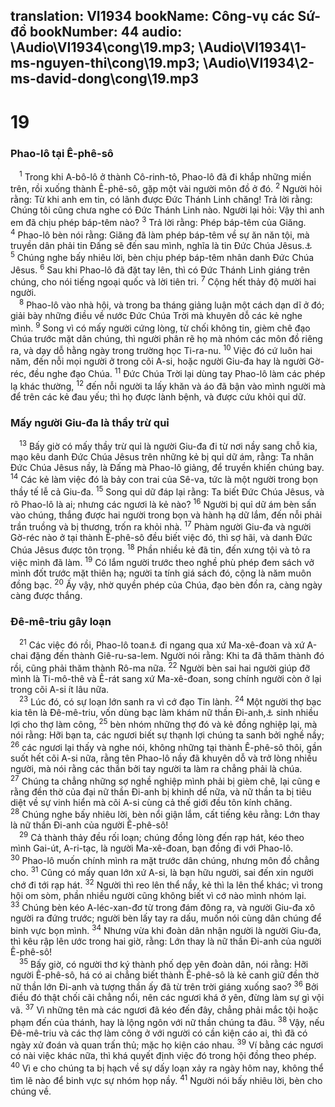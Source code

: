 translation: VI1934
bookName: Công-vụ các Sứ-đồ 
bookNumber: 44
audio: \Audio\VI1934\cong\19.mp3; \Audio\VI1934\1-ms-nguyen-thi\cong\19.mp3; \Audio\VI1934\2-ms-david-dong\cong\19.mp3
-------

<div class="title"><h1>19</h1><h3>Phao-lô tại Ê-phê-sô</h3></div>
<span class="verse cong_19_1"> <sup>1</sup> Trong khi A-bô-lô ở thành Cô-rinh-tô, Phao-lô đã đi khắp những miền trên, rồi xuống thành Ê-phê-sô, gặp một vài người môn đồ ở đó. </span>
<span class="verse cong_19_2"><sup>2</sup> Người hỏi rằng: Từ khi anh em tin, có lãnh được Đức Thánh Linh chăng! Trả lời rằng: Chúng tôi cũng chưa nghe có Đức Thánh Linh nào. Người lại hỏi: Vậy thì anh em đã chịu phép báp-têm nào? </span>
<span class="verse cong_19_3"><sup>3</sup> Trả lời rằng: Phép báp-têm của Giăng. </span>
<span class="verse cong_19_4"><sup>4</sup> Phao-lô bèn nói rằng: Giăng đã làm phép báp-têm về sự ăn năn tội, mà truyền dân phải tin Đấng sẽ đến sau mình, nghĩa là tin Đức Chúa Jêsus.<a data-toggle="tooltip" data-placement="bottom" title="Mat 3:11; Mac 1:4,7-8; Lu 3:4,16; Gi 1:26-27">⚓</a></span>
<span class="verse cong_19_5"><sup>5</sup> Chúng nghe bấy nhiêu lời, bèn chịu phép báp-têm nhân danh Đức Chúa Jêsus. </span>
<span class="verse cong_19_6"><sup>6</sup> Sau khi Phao-lô đã đặt tay lên, thì có Đức Thánh Linh giáng trên chúng, cho nói tiếng ngoại quốc và lời tiên tri. </span>
<span class="verse cong_19_7"><sup>7</sup> Cộng hết thảy độ mười hai người. <br/></span>
<span class="verse cong_19_8"> <sup>8</sup> Phao-lô vào nhà hội, và trong ba tháng giảng luận một cách dạn dĩ ở đó; giải bày những điều về nước Đức Chúa Trời mà khuyên dỗ các kẻ nghe mình. </span>
<span class="verse cong_19_9"><sup>9</sup> Song vì có mấy người cứng lòng, từ chối không tin, gièm chê đạo Chúa trước mặt dân chúng, thì người phân rẽ họ mà nhóm các môn đồ riêng ra, và dạy dỗ hằng ngày trong trường học Ti-ra-nu. </span>
<span class="verse cong_19_10"><sup>10</sup> Việc đó cứ luôn hai năm, đến nỗi mọi người ở trong cõi A-si, hoặc người Giu-đa hay là người Gờ-réc, đều nghe đạo Chúa. </span>
<span class="verse cong_19_11"><sup>11</sup> Đức Chúa Trời lại dùng tay Phao-lô làm các phép lạ khác thường, </span>
<span class="verse cong_19_12"><sup>12</sup> đến nỗi người ta lấy khăn và áo đã bận vào mình người mà để trên các kẻ đau yếu; thì họ được lành bệnh, và được cứu khỏi quỉ dữ. <br/></span>
<div class="title"><h3>Mấy người Giu-đa là thầy trừ quỉ</h3></div>
<span class="verse cong_19_13"> <sup>13</sup> Bấy giờ có mấy thầy trừ quỉ là người Giu-đa đi từ nơi nầy sang chỗ kia, mạo kêu danh Đức Chúa Jêsus trên những kẻ bị quỉ dữ ám, rằng: Ta nhân Đức Chúa Jêsus nầy, là Đấng mà Phao-lô giảng, để truyền khiến chúng bay. </span>
<span class="verse cong_19_14"><sup>14</sup> Các kẻ làm việc đó là bảy con trai của Sê-va, tức là một người trong bọn thầy tế lễ cả Giu-đa. </span>
<span class="verse cong_19_15"><sup>15</sup> Song quỉ dữ đáp lại rằng: Ta biết Đức Chúa Jêsus, và rõ Phao-lô là ai; nhưng các ngươi là kẻ nào? </span>
<span class="verse cong_19_16"><sup>16</sup> Người bị quỉ dữ ám bèn sấn vào chúng, thắng được hai người trong bọn và hành hạ dữ lắm, đến nỗi phải trần truồng và bị thương, trốn ra khỏi nhà. </span>
<span class="verse cong_19_17"><sup>17</sup> Phàm người Giu-đa và người Gờ-réc nào ở tại thành Ê-phê-sô đều biết việc đó, thì sợ hãi, và danh Đức Chúa Jêsus được tôn trọng. </span>
<span class="verse cong_19_18"><sup>18</sup> Phần nhiều kẻ đã tin, đến xưng tội và tỏ ra việc mình đã làm. </span>
<span class="verse cong_19_19"><sup>19</sup> Có lắm người trước theo nghề phù phép đem sách vở mình đốt trước mặt thiên hạ; người ta tính giá sách đó, cộng là năm muôn đồng bạc. </span>
<span class="verse cong_19_20"><sup>20</sup> Ấy vậy, nhờ quyền phép của Chúa, đạo bèn đồn ra, càng ngày càng được thắng. <br/></span>
<div class="title"><h3>Đê-mê-triu gây loạn</h3></div>
<span class="verse cong_19_21"> <sup>21</sup> Các việc đó rồi, Phao-lô toan<a data-toggle="tooltip" data-placement="bottom" title="Có bản dịch: được Thánh Linh dẫn dắt">⚓</a> đi ngang qua xứ Ma-xê-đoan và xứ A-chai đặng đến thành Giê-ru-sa-lem. Người nói rằng: Khi ta đã thăm thành đó rồi, cũng phải thăm thành Rô-ma nữa. </span>
<span class="verse cong_19_22"><sup>22</sup> Người bèn sai hai người giúp đỡ mình là Ti-mô-thê và Ê-rát sang xứ Ma-xê-đoan, song chính người còn ở lại trong cõi A-si ít lâu nữa. <br/></span>
<span class="verse cong_19_23"> <sup>23</sup> Lúc đó, có sự loạn lớn sanh ra vì cớ đạo Tin lành. </span>
<span class="verse cong_19_24"><sup>24</sup> Một người thợ bạc kia tên là Đê-mê-triu, vốn dùng bạc làm khám nữ thần Đi-anh,<a data-toggle="tooltip" data-placement="bottom" title="Nt: Ạc-tê-mít là nữ thần tình yêu và thịnh vượng của người Gờ-réc; người Rô-ma gọi là Đi-anh ">⚓</a> sinh nhiều lợi cho thợ làm công, </span>
<span class="verse cong_19_25"><sup>25</sup> bèn nhóm những thợ đó và kẻ đồng nghiệp lại, mà nói rằng: Hỡi bạn ta, các ngươi biết sự thạnh lợi chúng ta sanh bởi nghề nầy; </span>
<span class="verse cong_19_26"><sup>26</sup> các ngươi lại thấy và nghe nói, không những tại thành Ê-phê-sô thôi, gần suốt hết cõi A-si nữa, rằng tên Phao-lô nầy đã khuyên dỗ và trở lòng nhiều người, mà nói rằng các thần bởi tay người ta làm ra chẳng phải là chúa. </span>
<span class="verse cong_19_27"><sup>27</sup> Chúng ta chẳng những sợ nghề nghiệp mình phải bị gièm chê, lại cũng e rằng đền thờ của đại nữ thần Đi-anh bị khinh dể nữa, và nữ thần ta bị tiêu diệt về sự vinh hiển mà cõi A-si cùng cả thế giới đều tôn kính chăng. </span>
<span class="verse cong_19_28"><sup>28</sup> Chúng nghe bấy nhiêu lời, bèn nổi giận lắm, cất tiếng kêu rằng: Lớn thay là nữ thần Đi-anh của người Ê-phê-sô! <br/></span>
<span class="verse cong_19_29"> <sup>29</sup> Cả thành thảy đều rối loạn; chúng đồng lòng đến rạp hát, kéo theo mình Gai-út, A-ri-tạc, là người Ma-xê-đoan, bạn đồng đi với Phao-lô. </span>
<span class="verse cong_19_30"><sup>30</sup> Phao-lô muốn chính mình ra mặt trước dân chúng, nhưng môn đồ chẳng cho. </span>
<span class="verse cong_19_31"><sup>31</sup> Cũng có mấy quan lớn xứ A-si, là bạn hữu người, sai đến xin người chớ đi tới rạp hát. </span>
<span class="verse cong_19_32"><sup>32</sup> Người thì reo lên thể nầy, kẻ thì la lên thể khác; vì trong hội om sòm, phần nhiều người cũng không biết vì cớ nào mình nhóm lại. </span>
<span class="verse cong_19_33"><sup>33</sup> Chúng bèn kéo A-léc-xan-đơ từ trong đám đông ra, và người Giu-đa xô người ra đứng trước; người bèn lấy tay ra dấu, muốn nói cùng dân chúng để binh vực bọn mình. </span>
<span class="verse cong_19_34"><sup>34</sup> Nhưng vừa khi đoàn dân nhận người là người Giu-đa, thì kêu rập lên ước trong hai giờ, rằng: Lớn thay là nữ thần Đi-anh của người Ê-phê-sô! <br/></span>
<span class="verse cong_19_35"> <sup>35</sup> Bấy giờ, có người thơ ký thành phố dẹp yên đoàn dân, nói rằng: Hỡi người Ê-phê-sô, há có ai chẳng biết thành Ê-phê-sô là kẻ canh giữ đền thờ nữ thần lớn Đi-anh và tượng thần ấy đã từ trên trời giáng xuống sao? </span>
<span class="verse cong_19_36"><sup>36</sup> Bởi điều đó thật chối cãi chẳng nổi, nên các ngươi khá ở yên, đừng làm sự gì vội vã. </span>
<span class="verse cong_19_37"><sup>37</sup> Vì những tên mà các ngươi đã kéo đến đây, chẳng phải mắc tội hoặc phạm đến của thánh, hay là lộng ngôn với nữ thần chúng ta đâu. </span>
<span class="verse cong_19_38"><sup>38</sup> Vậy, nếu Đê-mê-triu và các thợ làm công ở với người có cần kiện cáo ai, thì đã có ngày xử đoán và quan trấn thủ; mặc họ kiện cáo nhau. </span>
<span class="verse cong_19_39"><sup>39</sup> Ví bằng các ngươi có nài việc khác nữa, thì khá quyết định việc đó trong hội đồng theo phép. </span>
<span class="verse cong_19_40"><sup>40</sup> Vì e cho chúng ta bị hạch về sự dấy loạn xảy ra ngày hôm nay, không thể tìm lẽ nào để binh vực sự nhóm họp nầy. </span>
<span class="verse cong_19_41"><sup>41</sup> Người nói bấy nhiêu lời, bèn cho chúng về. <br/></span>
